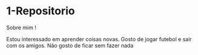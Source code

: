 #  <h1>1-Repositorio
Sobre mim !
<html>Estou interessado em aprender coisas novas.
Gosto de jogar futebol e sair com os amigos.
Não gosto de ficar sem fazer nada
